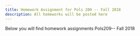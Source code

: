 ```yaml
---
title: Homework Assignment for Pols 209 -- Fall 2018
description: All homeworks will be posted here
---
```




Below you will find homework assignments Pols209-- Fall 2018

<!--
## Assignment 1
[Assignment 1](../img/images/assign1.pdf)

## Assignment 2
[Assignment 2](../img/images/assign2.pdf)

## Assignment 4
[Assignment 4](../img/images/assign4.pdf)

## Assignment 5
[Assignment 5](../img/images/assign5.pdf)

## Assignment 6
[Assignment 6](../img/images/assign6.pdf)

## Assignment 8
[Assignment 8](../img/images/assign8.pdf)

## Assignment 9
[Assignment 8](../img/images/assign9.pdf)
-->

